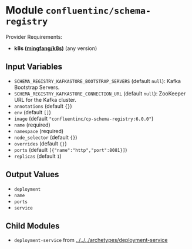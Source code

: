 
# Module `confluentinc/schema-registry`

Provider Requirements:
* **k8s ([mingfang/k8s](https://registry.terraform.io/providers/mingfang/k8s/latest))** (any version)

## Input Variables
* `SCHEMA_REGISTRY_KAFKASTORE_BOOTSTRAP_SERVERS` (default `null`): Kafka Bootstrap Servers.
* `SCHEMA_REGISTRY_KAFKASTORE_CONNECTION_URL` (default `null`): ZooKeeper URL for the Kafka cluster.
* `annotations` (default `{}`)
* `env` (default `[]`)
* `image` (default `"confluentinc/cp-schema-registry:6.0.0"`)
* `name` (required)
* `namespace` (required)
* `node_selector` (default `{}`)
* `overrides` (default `{}`)
* `ports` (default `[{"name":"http","port":8081}]`)
* `replicas` (default `1`)

## Output Values
* `deployment`
* `name`
* `ports`
* `service`

## Child Modules
* `deployment-service` from [../../../archetypes/deployment-service](../../../archetypes/deployment-service)

